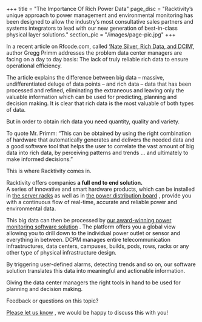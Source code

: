 +++
title = "The Importance Of Rich Power Data"
page_disc = "Racktivity’s unique approach to power management and environmental monitoring has been designed to allow the industry’s most consultative sales partners and systems integrators to lead with our new generation of best-in-class physical layer solutions."
section_pic = "/images/page-pic.jpg"
+++


In a recent article on Rfcode.com, called [‘Nate Silver, Rich Data, and DCIM’](http://info.rfcode.com/data-driven-data-center/bid/313459/Nate-Silver-Rich-Data-and-DCIM), author Gregg Primm addresses the problem data center managers are facing on a day to day basis:
The lack of truly reliable rich data to ensure operational efficiency.

The article explains the difference between big data – massive, undifferentiated deluge of data points – and rich data – data that has been processed and refined, eliminating the extraneous and leaving only the valuable information which can be used for predicting, planning and decision making. It is clear that rich data is the most valuable of both types of data.

But in order to obtain rich data you need quantity, quality and variety.

To quote Mr. Primm: “This can be obtained by using the right combination of hardware that automatically generates and delivers the needed data and a good software tool that helps the user to correlate the vast amount of big data into rich data, by perceiving patterns and trends ... and ultimately to make informed decisions.”

This is where Racktivity comes in.

Racktivity offers companies **a full end to end solution.**   
A series of innovative and smart hardware products, which can be installed in [the server racks](/products/rack-power-management) as well as in [the power distribution board](/products/infrastructure-power-management) , provide you with a continuous flow of real-time, accurate and reliable power and environmental data.

This big data can then be processed by [our award-winning power monitoring software solution](/products/power-management-software) .
The platform offers you a global view allowing you to drill down to the individual power outlet or sensor and everything in between. DCPM manages entire telecommunication infrastructures, data centers, campuses, builds, pods, rows, racks or any other type of physical infrastructure design.

By triggering user-defined alarms, detecting trends and so on, our software solution translates this data into meaningful and actionable information.

Giving the data center managers the right tools in hand to be used for planning and decision making.
 
Feedback or questions on this topic?

[Please let us know](/contact) , we would be happy to discuss this with you!
